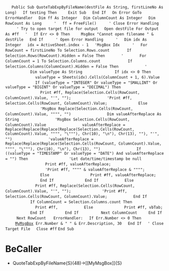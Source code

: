 &nbsp;&nbsp;&nbsp;&nbsp;
`Public Sub QuoteTabExpByFileName(destFile As String, firstLineNo As Long)`
&nbsp;&nbsp;&nbsp;&nbsp;`If testing Then`
&nbsp;&nbsp;&nbsp;&nbsp;&nbsp;&nbsp;&nbsp;&nbsp;`Exit Sub`
&nbsp;&nbsp;&nbsp;&nbsp;`End If`
&nbsp;&nbsp;&nbsp;&nbsp;`On Error GoTo ErrorHandler`
&nbsp;&nbsp;&nbsp;&nbsp;`Dim ff As Integer`
&nbsp;&nbsp;&nbsp;&nbsp;`Dim ColumnCount As Integer`
&nbsp;&nbsp;&nbsp;&nbsp;`Dim RowCount As Long`
&nbsp;&nbsp;&nbsp;&nbsp;
&nbsp;&nbsp;&nbsp;&nbsp;`'`
&nbsp;&nbsp;&nbsp;&nbsp;`ff = FreeFile()`
&nbsp;&nbsp;&nbsp;&nbsp;
&nbsp;&nbsp;&nbsp;&nbsp;`' Close Error Handling`
&nbsp;&nbsp;&nbsp;&nbsp;
&nbsp;&nbsp;&nbsp;&nbsp;`' Try to open target file for output`
&nbsp;&nbsp;&nbsp;&nbsp;`Open destFile For Output As #ff`
&nbsp;&nbsp;&nbsp;&nbsp;`'`
&nbsp;&nbsp;&nbsp;&nbsp;`If Err <> 0 Then`
&nbsp;&nbsp;&nbsp;&nbsp;&nbsp;&nbsp;&nbsp;&nbsp;`MsgBox "Cannot open filename " & destFile`
&nbsp;&nbsp;&nbsp;&nbsp;`End If`
&nbsp;&nbsp;&nbsp;&nbsp;
&nbsp;&nbsp;&nbsp;&nbsp;`' Open Error Handling`
&nbsp;&nbsp;&nbsp;&nbsp;
&nbsp;&nbsp;&nbsp;&nbsp;`'`
&nbsp;&nbsp;&nbsp;&nbsp;`Dim idx As Integer`
&nbsp;&nbsp;&nbsp;&nbsp;`idx = ActiveSheet.index - 1`
&nbsp;&nbsp;&nbsp;&nbsp;`'MsgBox Idx`
&nbsp;&nbsp;&nbsp;&nbsp;
&nbsp;&nbsp;&nbsp;&nbsp;`'`
&nbsp;&nbsp;&nbsp;&nbsp;`For RowCount = firstLineNo To Selection.Rows.count`
&nbsp;&nbsp;&nbsp;&nbsp;
&nbsp;&nbsp;&nbsp;&nbsp;&nbsp;&nbsp;&nbsp;&nbsp;`If Selection.Rows(RowCount).Hidden = False Then`
&nbsp;&nbsp;&nbsp;&nbsp;&nbsp;&nbsp;&nbsp;&nbsp;&nbsp;&nbsp;&nbsp;&nbsp;`'`
&nbsp;&nbsp;&nbsp;&nbsp;&nbsp;&nbsp;&nbsp;&nbsp;&nbsp;&nbsp;&nbsp;&nbsp;`For ColumnCount = 1 To Selection.Columns.count`
&nbsp;&nbsp;&nbsp;&nbsp;
&nbsp;&nbsp;&nbsp;&nbsp;&nbsp;&nbsp;&nbsp;&nbsp;&nbsp;&nbsp;&nbsp;&nbsp;&nbsp;&nbsp;&nbsp;&nbsp;`If Selection.Columns(ColumnCount).Hidden = False Then`
&nbsp;&nbsp;&nbsp;&nbsp;&nbsp;&nbsp;&nbsp;&nbsp;&nbsp;&nbsp;&nbsp;&nbsp;&nbsp;&nbsp;&nbsp;&nbsp;&nbsp;&nbsp;&nbsp;&nbsp;`'`
&nbsp;&nbsp;&nbsp;&nbsp;&nbsp;&nbsp;&nbsp;&nbsp;&nbsp;&nbsp;&nbsp;&nbsp;&nbsp;&nbsp;&nbsp;&nbsp;&nbsp;&nbsp;&nbsp;&nbsp;`Dim valueType As String`
&nbsp;&nbsp;&nbsp;&nbsp;
&nbsp;&nbsp;&nbsp;&nbsp;&nbsp;&nbsp;&nbsp;&nbsp;&nbsp;&nbsp;&nbsp;&nbsp;&nbsp;&nbsp;&nbsp;&nbsp;&nbsp;&nbsp;&nbsp;&nbsp;`If idx <> 0 Then`
&nbsp;&nbsp;&nbsp;&nbsp;&nbsp;&nbsp;&nbsp;&nbsp;&nbsp;&nbsp;&nbsp;&nbsp;&nbsp;&nbsp;&nbsp;&nbsp;&nbsp;&nbsp;&nbsp;&nbsp;&nbsp;&nbsp;&nbsp;&nbsp;`valueType = Sheets(idx).Cells(ColumnCount + 1, 6).Value`
&nbsp;&nbsp;&nbsp;&nbsp;&nbsp;&nbsp;&nbsp;&nbsp;&nbsp;&nbsp;&nbsp;&nbsp;&nbsp;&nbsp;&nbsp;&nbsp;&nbsp;&nbsp;&nbsp;&nbsp;&nbsp;&nbsp;&nbsp;&nbsp;`If (valueType = "INTEGER" Or valueType = "SMALLINT" Or valueType = "BIGINT" Or valueType = "DECIMAL") Then`
&nbsp;&nbsp;&nbsp;&nbsp;&nbsp;&nbsp;&nbsp;&nbsp;&nbsp;&nbsp;&nbsp;&nbsp;&nbsp;&nbsp;&nbsp;&nbsp;&nbsp;&nbsp;&nbsp;&nbsp;&nbsp;&nbsp;&nbsp;&nbsp;&nbsp;&nbsp;&nbsp;&nbsp;`Print #ff, Replace(Selection.Cells(RowCount, ColumnCount).Value, "'", "");`
&nbsp;&nbsp;&nbsp;&nbsp;&nbsp;&nbsp;&nbsp;&nbsp;&nbsp;&nbsp;&nbsp;&nbsp;&nbsp;&nbsp;&nbsp;&nbsp;&nbsp;&nbsp;&nbsp;&nbsp;&nbsp;&nbsp;&nbsp;&nbsp;&nbsp;&nbsp;&nbsp;&nbsp;`'Print #ff, Selection.Cells(RowCount, ColumnCount).Value;`
&nbsp;&nbsp;&nbsp;&nbsp;&nbsp;&nbsp;&nbsp;&nbsp;&nbsp;&nbsp;&nbsp;&nbsp;&nbsp;&nbsp;&nbsp;&nbsp;&nbsp;&nbsp;&nbsp;&nbsp;&nbsp;&nbsp;&nbsp;&nbsp;`Else`
&nbsp;&nbsp;&nbsp;&nbsp;&nbsp;&nbsp;&nbsp;&nbsp;&nbsp;&nbsp;&nbsp;&nbsp;&nbsp;&nbsp;&nbsp;&nbsp;&nbsp;&nbsp;&nbsp;&nbsp;&nbsp;&nbsp;&nbsp;&nbsp;&nbsp;&nbsp;&nbsp;&nbsp;`'MsgBox Replace(Selection.Cells(RowCount, ColumnCount).Value, """", "")`
&nbsp;&nbsp;&nbsp;&nbsp;&nbsp;&nbsp;&nbsp;&nbsp;&nbsp;&nbsp;&nbsp;&nbsp;&nbsp;&nbsp;&nbsp;&nbsp;&nbsp;&nbsp;&nbsp;&nbsp;&nbsp;&nbsp;&nbsp;&nbsp;&nbsp;&nbsp;&nbsp;&nbsp;`Dim valueAfterReplace As String`
&nbsp;&nbsp;&nbsp;&nbsp;&nbsp;&nbsp;&nbsp;&nbsp;&nbsp;&nbsp;&nbsp;&nbsp;&nbsp;&nbsp;&nbsp;&nbsp;&nbsp;&nbsp;&nbsp;&nbsp;&nbsp;&nbsp;&nbsp;&nbsp;&nbsp;&nbsp;&nbsp;&nbsp;`'MsgBox Selection.Cells(RowCount, ColumnCount).Value`
&nbsp;&nbsp;&nbsp;&nbsp;&nbsp;&nbsp;&nbsp;&nbsp;&nbsp;&nbsp;&nbsp;&nbsp;&nbsp;&nbsp;&nbsp;&nbsp;&nbsp;&nbsp;&nbsp;&nbsp;&nbsp;&nbsp;&nbsp;&nbsp;&nbsp;&nbsp;&nbsp;&nbsp;`valueAfterReplace = Replace(Replace(Replace(Replace(Selection.Cells(RowCount, ColumnCount).Value, """", "\"""), Chr(10), "\n"), Chr(13), ""), "'", "")`
&nbsp;&nbsp;&nbsp;&nbsp;&nbsp;&nbsp;&nbsp;&nbsp;&nbsp;&nbsp;&nbsp;&nbsp;&nbsp;&nbsp;&nbsp;&nbsp;&nbsp;&nbsp;&nbsp;&nbsp;&nbsp;&nbsp;&nbsp;&nbsp;&nbsp;&nbsp;&nbsp;&nbsp;`'valueAfterReplace = Replace(Replace(Replace(Selection.Cells(RowCount, ColumnCount).Value, """", "\"""), Chr(10), "\n"), Chr(13), "")`
&nbsp;&nbsp;&nbsp;&nbsp;&nbsp;&nbsp;&nbsp;&nbsp;&nbsp;&nbsp;&nbsp;&nbsp;&nbsp;&nbsp;&nbsp;&nbsp;&nbsp;&nbsp;&nbsp;&nbsp;&nbsp;&nbsp;&nbsp;&nbsp;&nbsp;&nbsp;&nbsp;&nbsp;`If ((valueType = "TIMESTAMP" Or valueType = "DATE") And valueAfterReplace = "") Then`
&nbsp;&nbsp;&nbsp;&nbsp;&nbsp;&nbsp;&nbsp;&nbsp;&nbsp;&nbsp;&nbsp;&nbsp;&nbsp;&nbsp;&nbsp;&nbsp;&nbsp;&nbsp;&nbsp;&nbsp;&nbsp;&nbsp;&nbsp;&nbsp;&nbsp;&nbsp;&nbsp;&nbsp;&nbsp;&nbsp;&nbsp;&nbsp;`'Let date/time/timestamp be null`
&nbsp;&nbsp;&nbsp;&nbsp;&nbsp;&nbsp;&nbsp;&nbsp;&nbsp;&nbsp;&nbsp;&nbsp;&nbsp;&nbsp;&nbsp;&nbsp;&nbsp;&nbsp;&nbsp;&nbsp;&nbsp;&nbsp;&nbsp;&nbsp;&nbsp;&nbsp;&nbsp;&nbsp;&nbsp;&nbsp;&nbsp;&nbsp;`Print #ff, valueAfterReplace;`
&nbsp;&nbsp;&nbsp;&nbsp;&nbsp;&nbsp;&nbsp;&nbsp;&nbsp;&nbsp;&nbsp;&nbsp;&nbsp;&nbsp;&nbsp;&nbsp;&nbsp;&nbsp;&nbsp;&nbsp;&nbsp;&nbsp;&nbsp;&nbsp;&nbsp;&nbsp;&nbsp;&nbsp;&nbsp;&nbsp;&nbsp;&nbsp;`'Print #ff, """" & valueAfterReplace & """";`
&nbsp;&nbsp;&nbsp;&nbsp;&nbsp;&nbsp;&nbsp;&nbsp;&nbsp;&nbsp;&nbsp;&nbsp;&nbsp;&nbsp;&nbsp;&nbsp;&nbsp;&nbsp;&nbsp;&nbsp;&nbsp;&nbsp;&nbsp;&nbsp;&nbsp;&nbsp;&nbsp;&nbsp;`Else`
&nbsp;&nbsp;&nbsp;&nbsp;&nbsp;&nbsp;&nbsp;&nbsp;&nbsp;&nbsp;&nbsp;&nbsp;&nbsp;&nbsp;&nbsp;&nbsp;&nbsp;&nbsp;&nbsp;&nbsp;&nbsp;&nbsp;&nbsp;&nbsp;&nbsp;&nbsp;&nbsp;&nbsp;&nbsp;&nbsp;&nbsp;&nbsp;`Print #ff, valueAfterReplace;`
&nbsp;&nbsp;&nbsp;&nbsp;&nbsp;&nbsp;&nbsp;&nbsp;&nbsp;&nbsp;&nbsp;&nbsp;&nbsp;&nbsp;&nbsp;&nbsp;&nbsp;&nbsp;&nbsp;&nbsp;&nbsp;&nbsp;&nbsp;&nbsp;&nbsp;&nbsp;&nbsp;&nbsp;`End If`
&nbsp;&nbsp;&nbsp;&nbsp;&nbsp;&nbsp;&nbsp;&nbsp;&nbsp;&nbsp;&nbsp;&nbsp;&nbsp;&nbsp;&nbsp;&nbsp;&nbsp;&nbsp;&nbsp;&nbsp;&nbsp;&nbsp;&nbsp;&nbsp;`End If`
&nbsp;&nbsp;&nbsp;&nbsp;&nbsp;&nbsp;&nbsp;&nbsp;&nbsp;&nbsp;&nbsp;&nbsp;&nbsp;&nbsp;&nbsp;&nbsp;&nbsp;&nbsp;&nbsp;&nbsp;`Else`
&nbsp;&nbsp;&nbsp;&nbsp;&nbsp;&nbsp;&nbsp;&nbsp;&nbsp;&nbsp;&nbsp;&nbsp;&nbsp;&nbsp;&nbsp;&nbsp;&nbsp;&nbsp;&nbsp;&nbsp;&nbsp;&nbsp;&nbsp;&nbsp;`Print #ff, Replace(Selection.Cells(RowCount, ColumnCount).Value, "'", "");`
&nbsp;&nbsp;&nbsp;&nbsp;&nbsp;&nbsp;&nbsp;&nbsp;&nbsp;&nbsp;&nbsp;&nbsp;&nbsp;&nbsp;&nbsp;&nbsp;&nbsp;&nbsp;&nbsp;&nbsp;&nbsp;&nbsp;&nbsp;&nbsp;`'Print #ff, Selection.Cells(RowCount, ColumnCount).Value;`
&nbsp;&nbsp;&nbsp;&nbsp;&nbsp;&nbsp;&nbsp;&nbsp;&nbsp;&nbsp;&nbsp;&nbsp;&nbsp;&nbsp;&nbsp;&nbsp;&nbsp;&nbsp;&nbsp;&nbsp;`End If`
&nbsp;&nbsp;&nbsp;&nbsp;
&nbsp;&nbsp;&nbsp;&nbsp;&nbsp;&nbsp;&nbsp;&nbsp;&nbsp;&nbsp;&nbsp;&nbsp;&nbsp;&nbsp;&nbsp;&nbsp;&nbsp;&nbsp;&nbsp;&nbsp;`If ColumnCount = Selection.Columns.count Then`
&nbsp;&nbsp;&nbsp;&nbsp;&nbsp;&nbsp;&nbsp;&nbsp;&nbsp;&nbsp;&nbsp;&nbsp;&nbsp;&nbsp;&nbsp;&nbsp;&nbsp;&nbsp;&nbsp;&nbsp;&nbsp;&nbsp;&nbsp;&nbsp;`Print #ff,`
&nbsp;&nbsp;&nbsp;&nbsp;&nbsp;&nbsp;&nbsp;&nbsp;&nbsp;&nbsp;&nbsp;&nbsp;&nbsp;&nbsp;&nbsp;&nbsp;&nbsp;&nbsp;&nbsp;&nbsp;`Else`
&nbsp;&nbsp;&nbsp;&nbsp;&nbsp;&nbsp;&nbsp;&nbsp;&nbsp;&nbsp;&nbsp;&nbsp;&nbsp;&nbsp;&nbsp;&nbsp;&nbsp;&nbsp;&nbsp;&nbsp;&nbsp;&nbsp;&nbsp;&nbsp;`Print #ff, vbTab;`
&nbsp;&nbsp;&nbsp;&nbsp;&nbsp;&nbsp;&nbsp;&nbsp;&nbsp;&nbsp;&nbsp;&nbsp;&nbsp;&nbsp;&nbsp;&nbsp;&nbsp;&nbsp;&nbsp;&nbsp;`End If`
&nbsp;&nbsp;&nbsp;&nbsp;&nbsp;&nbsp;&nbsp;&nbsp;&nbsp;&nbsp;&nbsp;&nbsp;&nbsp;&nbsp;&nbsp;&nbsp;`End If`
&nbsp;&nbsp;&nbsp;&nbsp;
&nbsp;&nbsp;&nbsp;&nbsp;&nbsp;&nbsp;&nbsp;&nbsp;&nbsp;&nbsp;&nbsp;&nbsp;`Next ColumnCount`
&nbsp;&nbsp;&nbsp;&nbsp;&nbsp;&nbsp;&nbsp;&nbsp;`End If`
&nbsp;&nbsp;&nbsp;&nbsp;
&nbsp;&nbsp;&nbsp;&nbsp;`Next RowCount`
&nbsp;&nbsp;&nbsp;&nbsp;
`ErrorHandler:`
&nbsp;&nbsp;&nbsp;&nbsp;`If Err.Number <> 0 Then`
&nbsp;&nbsp;&nbsp;&nbsp;&nbsp;&nbsp;&nbsp;&nbsp;[`MyMsgBox`](MyMsgBox)` Err.Number & " " & Err.Description, 30`
&nbsp;&nbsp;&nbsp;&nbsp;`End If`
&nbsp;&nbsp;&nbsp;&nbsp;`' Close Target File`
&nbsp;&nbsp;&nbsp;&nbsp;`Close #ff`
`End Sub`


# BeCaller
- QuoteTabExpByFileName{S}(48)->[[MyMsgBox]]{S}

